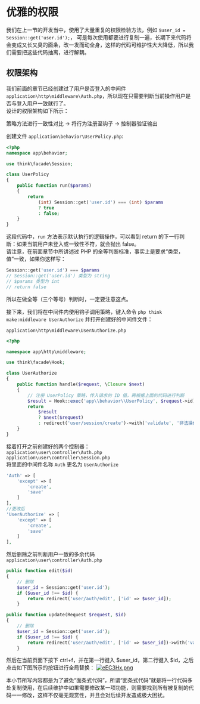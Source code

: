 # 优雅的权限

我们在上一节的开发当中，使用了大量重复的权限检验方法，例如 `$user_id = Session::get('user.id');`，
可是每次使用都要进行复制一遍，长期下来代码将会变成又长又臭的面条，改一发而动全身，这样的代码可维护性大大降低，所以我们需要把这些代码抽离，进行解耦。

## 权限架构

我们前面的章节已经创建过了用户是否登入的中间件 `application\http\middleware\Auth.php`，所以现在只需要判断当前操作用户是否与登入用户一致就行了。  
设计的权限架构如下所示：  

策略方法进行一致性对比 -> 将行为注册至钩子 -> 控制器验证输出  

创建文件 `application\behavior\UserPolicy.php`: 

~~~php
<?php
namespace app\behavior;

use think\facade\Session;

class UserPolicy 
{
    public function run($params)
    {
        return
            (int) Session::get('user.id') === (int) $params
            ? true
            : false;
    }
}
~~~

这段代码中，`run` 方法表示默认执行的逻辑操作，可以看到 return 的下一行判断：如果当前用户未登入或一致性不符，就会抛出 false。  
请注意，在前面章节中所讲述过 PHP 的全等判断标准，事实上是要求“类型，值”一致，如果你这样写：  

~~~php
Session::get('user.id') === $params
// Session::get('user.id') 类型为 string
// $params 类型为 int
// return false
~~~

所以在做全等（三个等号）判断时，一定要注意这点。  

接下来，我们将在中间件内使用钩子调用策略，键入命令 `php think make:middleware UserAuthorize` 并打开创建好的中间件文件：  

`application\http\middleware\UserAuthorize.php`
~~~php
<?php

namespace app\http\middleware;

use think\facade\Hook;

class UserAuthorize
{
    public function handle($request, \Closure $next)
    {
        // 注册 UserPolicy 策略，传入请求的 ID 值，再根据上面的代码进行判断
        $result = Hook::exec('app\\behavior\\UserPolicy', $request->id);
        return
            $result
            ? $next($request)
            : redirect('user/session/create')->with('validate', '非法操作');
    }
}
~~~

接着打开之前创建好的两个控制器：  
`application\user\controller\Auth.php`  
`application\user\controller\Session.php`  
将里面的中间件名称 `Auth` 更名为 `UserAuthorize`  

~~~php
'Auth' => [
    'except' => [
        'create',
        'save'
    ]
],
//更改后
'UserAuthorize' => [
    'except' => [
        'create',
        'save'
    ]
],
~~~

然后删除之前判断用户一致的多余代码  
`application\user\controller\Auth.php`

~~~php
public function edit($id)
{
    // 删除
    $user_id = Session::get('user.id');
    if ($user_id !== $id) {
        return redirect('user/auth/edit', ['id' => $user_id]);
    }

public function update(Request $request, $id)
{
    // 删除
    $user_id = Session::get('user.id');
    if ($user_id !== $id) {
        return redirect('user/auth/edit', ['id' => $user_id])->with('validate', '非法操作');
    }
~~~

然后在当前页面下按下 ctrl+f，并在第一行键入 $user_id，第二行键入 $id，之后点击如下图所示的按钮进行全局替换：
[![eEC3Hx.png](https://s2.ax1x.com/2019/07/24/eEC3Hx.png)](https://imgchr.com/i/eEC3Hx)

本小节所写内容都是为了避免“面条式代码”，所谓“面条式代码”就是将一行代码多处复制使用，在后续维护中如果需要修改某一项功能，则需要找到所有被复制的代码一一修改，这样不仅毫无观赏性，并且会对后续开发造成极大困扰。
